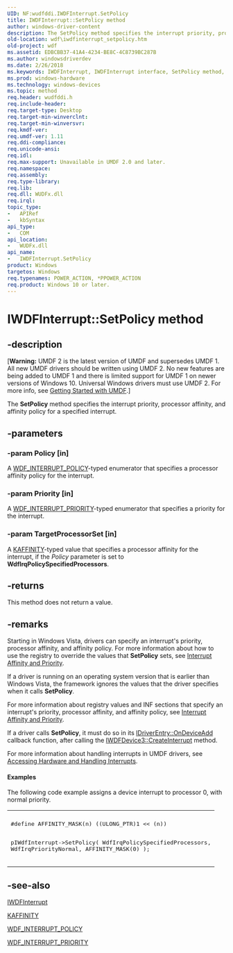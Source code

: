 ```yaml
---
UID: NF:wudfddi.IWDFInterrupt.SetPolicy
title: IWDFInterrupt::SetPolicy method
author: windows-driver-content
description: The SetPolicy method specifies the interrupt priority, processor affinity, and affinity policy for a specified interrupt.
old-location: wdf\iwdfinterrupt_setpolicy.htm
old-project: wdf
ms.assetid: EDBCBB37-41A4-4234-BE8C-4C8739BC287B
ms.author: windowsdriverdev
ms.date: 2/26/2018
ms.keywords: IWDFInterrupt, IWDFInterrupt interface, SetPolicy method, IWDFInterrupt::SetPolicy, SetPolicy method, SetPolicy method, IWDFInterrupt interface, SetPolicy,IWDFInterrupt.SetPolicy, umdf.iwdfinterrupt_setpolicy, wdf.iwdfinterrupt_setpolicy, wudfddi/IWDFInterrupt::SetPolicy
ms.prod: windows-hardware
ms.technology: windows-devices
ms.topic: method
req.header: wudfddi.h
req.include-header: 
req.target-type: Desktop
req.target-min-winverclnt: 
req.target-min-winversvr: 
req.kmdf-ver: 
req.umdf-ver: 1.11
req.ddi-compliance: 
req.unicode-ansi: 
req.idl: 
req.max-support: Unavailable in UMDF 2.0 and later.
req.namespace: 
req.assembly: 
req.type-library: 
req.lib: 
req.dll: WUDFx.dll
req.irql: 
topic_type:
-	APIRef
-	kbSyntax
api_type:
-	COM
api_location:
-	WUDFx.dll
api_name:
-	IWDFInterrupt.SetPolicy
product: Windows
targetos: Windows
req.typenames: POWER_ACTION, *PPOWER_ACTION
req.product: Windows 10 or later.
---
```


# IWDFInterrupt::SetPolicy method


## -description


<p class="CCE_Message">[<b>Warning:</b> UMDF 2 is the latest version of UMDF and supersedes UMDF 1.  All new UMDF drivers should be written using UMDF 2.  No new features are being added to UMDF 1 and there is limited support for UMDF 1 on newer versions of Windows 10.  Universal Windows drivers must use UMDF 2.  For more info, see <a href="https://docs.microsoft.com/en-us/windows-hardware/drivers/wdf/getting-started-with-umdf-version-2">Getting Started with UMDF</a>.]

The <b>SetPolicy</b> method specifies the interrupt priority, processor affinity, and affinity policy for a specified interrupt.


## -parameters




### -param Policy [in]

A <a href="https://msdn.microsoft.com/library/windows/hardware/hh464032">WDF_INTERRUPT_POLICY</a>-typed enumerator that specifies a processor affinity policy for the interrupt.


### -param Priority [in]

A <a href="https://msdn.microsoft.com/library/windows/hardware/ff552355">WDF_INTERRUPT_PRIORITY</a>-typed enumerator that specifies a priority for the interrupt.


### -param TargetProcessorSet [in]

A <a href="https://msdn.microsoft.com/library/windows/hardware/ff551830">KAFFINITY</a>-typed value that specifies a processor affinity for the interrupt, if the <i>Policy</i> parameter is set to <b>WdfIrqPolicySpecifiedProcessors</b>.


## -returns



This method does not return a value.




## -remarks



Starting in Windows Vista, drivers can specify an interrupt's priority, processor affinity, and affinity policy. For more information about how to use the registry to override the values that <b>SetPolicy</b> sets, see <a href="https://msdn.microsoft.com/e36a52d0-3a94-4017-b4a1-0b41f737523c">Interrupt Affinity and Priority</a>.


If a driver is running on an operating system version that is earlier than Windows Vista, the framework ignores the values that the driver specifies when it calls <b>SetPolicy</b>.


For more information about registry values and INF sections that specify an interrupt's priority, processor affinity, and affinity policy, see <a href="https://msdn.microsoft.com/e36a52d0-3a94-4017-b4a1-0b41f737523c">Interrupt Affinity and Priority</a>.


If a driver calls <b>SetPolicy</b>, it must do so in its <a href="https://msdn.microsoft.com/library/windows/hardware/ff554896">IDriverEntry::OnDeviceAdd</a> callback function, after calling the <a href="https://msdn.microsoft.com/EE68BED8-5FDC-4590-8E95-B228F1DFD32D">IWDFDevice3::CreateInterrupt</a> method.

For more information about handling interrupts in UMDF drivers, see <a href="https://msdn.microsoft.com/25D526CF-7C37-4D10-B099-352933F92F98">Accessing Hardware and Handling Interrupts</a>.


#### Examples

The following code example assigns a device interrupt to processor 0, with normal priority.

<div class="code"><span codelanguage=""><table>
<tr>
<th></th>
</tr>
<tr>
<td>
<pre>#define AFFINITY_MASK(n) ((ULONG_PTR)1 &lt;&lt; (n))

pIWdfInterrupt-&gt;SetPolicy(
                          WdfIrqPolicySpecifiedProcessors,
                          WdfIrqPriorityNormal,
                          AFFINITY_MASK(0)
                          );
</pre>
</td>
</tr>
</table></span></div>



## -see-also




<a href="https://msdn.microsoft.com/library/windows/hardware/hh451283">IWDFInterrupt</a>



<a href="https://msdn.microsoft.com/library/windows/hardware/ff551830">KAFFINITY</a>



<a href="https://msdn.microsoft.com/library/windows/hardware/hh464032">WDF_INTERRUPT_POLICY</a>



<a href="https://msdn.microsoft.com/library/windows/hardware/ff552355">WDF_INTERRUPT_PRIORITY</a>
 

 

